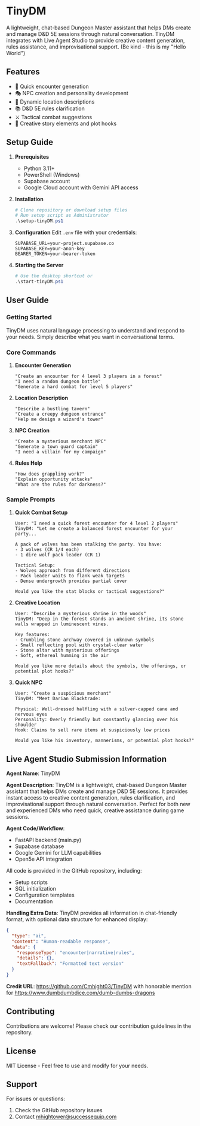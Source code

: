 # TinyDM    

A lightweight, chat-based Dungeon Master assistant that helps DMs create and manage D&D 5E sessions through natural conversation. TinyDM integrates with Live Agent Studio to provide creative content generation, rules assistance, and improvisational support.  (Be kind - this is my "Hello World")

## Features

- 🎲 Quick encounter generation
- 🎭 NPC creation and personality development
- 🏰 Dynamic location descriptions
- 📚 D&D 5E rules clarification
- ⚔️ Tactical combat suggestions
- 🌟 Creative story elements and plot hooks

## Setup Guide

1. **Prerequisites**
   - Python 3.11+
   - PowerShell (Windows)
   - Supabase account
   - Google Cloud account with Gemini API access

2. **Installation**
   ```powershell
   # Clone repository or download setup files
   # Run setup script as Administrator
   .\setup-tinyDM.ps1
   ```

3. **Configuration**
   Edit `.env` file with your credentials:
   ```env
   SUPABASE_URL=your-project.supabase.co
   SUPABASE_KEY=your-anon-key
   BEARER_TOKEN=your-bearer-token
   ```

4. **Starting the Server**
   ```powershell
   # Use the desktop shortcut or
   .\start-tinyDM.ps1
   ```

## User Guide

### Getting Started

TinyDM uses natural language processing to understand and respond to your needs. Simply describe what you want in conversational terms.

### Core Commands

1. **Encounter Generation**
   ```
   "Create an encounter for 4 level 3 players in a forest"
   "I need a random dungeon battle"
   "Generate a hard combat for level 5 players"
   ```

2. **Location Description**
   ```
   "Describe a bustling tavern"
   "Create a creepy dungeon entrance"
   "Help me design a wizard's tower"
   ```

3. **NPC Creation**
   ```
   "Create a mysterious merchant NPC"
   "Generate a town guard captain"
   "I need a villain for my campaign"
   ```

4. **Rules Help**
   ```
   "How does grappling work?"
   "Explain opportunity attacks"
   "What are the rules for darkness?"
   ```

### Sample Prompts

1. **Quick Combat Setup**
   ```
   User: "I need a quick forest encounter for 4 level 2 players"
   TinyDM: "Let me create a balanced forest encounter for your party...
   
   A pack of wolves has been stalking the party. You have:
   - 3 wolves (CR 1/4 each)
   - 1 dire wolf pack leader (CR 1)
   
   Tactical Setup:
   - Wolves approach from different directions
   - Pack leader waits to flank weak targets
   - Dense undergrowth provides partial cover
   
   Would you like the stat blocks or tactical suggestions?"
   ```

2. **Creative Location**
   ```
   User: "Describe a mysterious shrine in the woods"
   TinyDM: "Deep in the forest stands an ancient shrine, its stone walls wrapped in luminescent vines. 
   
   Key features:
   - Crumbling stone archway covered in unknown symbols
   - Small reflecting pool with crystal-clear water
   - Stone altar with mysterious offerings
   - Soft, ethereal humming in the air
   
   Would you like more details about the symbols, the offerings, or potential plot hooks?"
   ```

3. **Quick NPC**
   ```
   User: "Create a suspicious merchant"
   TinyDM: "Meet Darian Blacktrade:
   
   Physical: Well-dressed halfling with a silver-capped cane and nervous eyes
   Personality: Overly friendly but constantly glancing over his shoulder
   Hook: Claims to sell rare items at suspiciously low prices
   
   Would you like his inventory, mannerisms, or potential plot hooks?"
   ```

## Live Agent Studio Submission Information

**Agent Name**: TinyDM

**Agent Description**: 
TinyDM is a lightweight, chat-based Dungeon Master assistant that helps DMs create and manage D&D 5E sessions. It provides instant access to creative content generation, rules clarification, and improvisational support through natural conversation. Perfect for both new and experienced DMs who need quick, creative assistance during game sessions.

**Agent Code/Workflow**:
- FastAPI backend (main.py)
- Supabase database
- Google Gemini for LLM capabilities
- Open5e API integration

All code is provided in the GitHub repository, including:
- Setup scripts
- SQL initialization
- Configuration templates
- Documentation

**Handling Extra Data**:
TinyDM provides all information in chat-friendly format, with optional data structure for enhanced display:

```json
{
  "type": "ai",
  "content": "Human-readable response",
  "data": {
    "responseType": "encounter|narrative|rules",
    "details": {},
    "textFallback": "Formatted text version"
  }
}
```

**Credit URL**: https://github.com/Cmhight03/TinyDM with honorable mention for https://www.dumbdumbdice.com/dumb-dumbs-dragons 

## Contributing

Contributions are welcome! Please check our contribution guidelines in the repository.

## License

MIT License - Feel free to use and modify for your needs.

## Support

For issues or questions:
1. Check the GitHub repository issues
2. Contact mhightower@successequip.com
